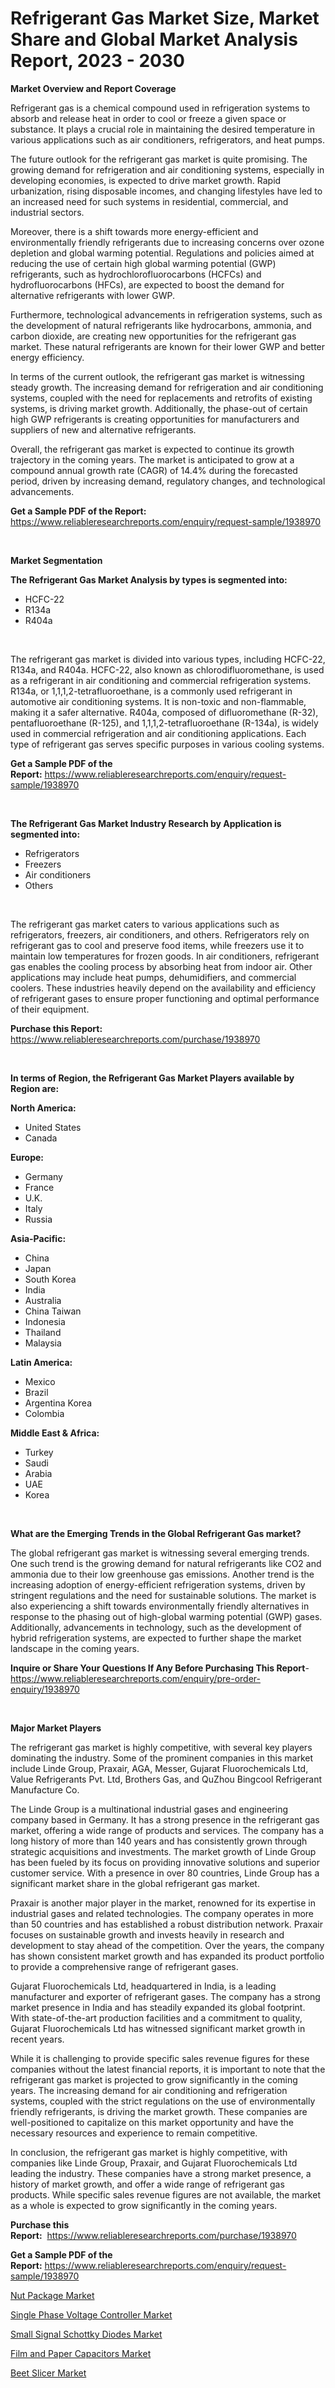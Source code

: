 <p><h1>Refrigerant Gas Market Size, Market Share and Global Market Analysis Report, 2023 - 2030</h1></p><p><strong>Market Overview and Report Coverage</strong></p>
<p><p>Refrigerant gas is a chemical compound used in refrigeration systems to absorb and release heat in order to cool or freeze a given space or substance. It plays a crucial role in maintaining the desired temperature in various applications such as air conditioners, refrigerators, and heat pumps.</p><p>The future outlook for the refrigerant gas market is quite promising. The growing demand for refrigeration and air conditioning systems, especially in developing economies, is expected to drive market growth. Rapid urbanization, rising disposable incomes, and changing lifestyles have led to an increased need for such systems in residential, commercial, and industrial sectors.</p><p>Moreover, there is a shift towards more energy-efficient and environmentally friendly refrigerants due to increasing concerns over ozone depletion and global warming potential. Regulations and policies aimed at reducing the use of certain high global warming potential (GWP) refrigerants, such as hydrochlorofluorocarbons (HCFCs) and hydrofluorocarbons (HFCs), are expected to boost the demand for alternative refrigerants with lower GWP.</p><p>Furthermore, technological advancements in refrigeration systems, such as the development of natural refrigerants like hydrocarbons, ammonia, and carbon dioxide, are creating new opportunities for the refrigerant gas market. These natural refrigerants are known for their lower GWP and better energy efficiency.</p><p>In terms of the current outlook, the refrigerant gas market is witnessing steady growth. The increasing demand for refrigeration and air conditioning systems, coupled with the need for replacements and retrofits of existing systems, is driving market growth. Additionally, the phase-out of certain high GWP refrigerants is creating opportunities for manufacturers and suppliers of new and alternative refrigerants.</p><p>Overall, the refrigerant gas market is expected to continue its growth trajectory in the coming years. The market is anticipated to grow at a compound annual growth rate (CAGR) of 14.4% during the forecasted period, driven by increasing demand, regulatory changes, and technological advancements.</p></p>
<p><strong>Get a Sample PDF of the Report:</strong> <a href="https://www.reliableresearchreports.com/enquiry/request-sample/1938970">https://www.reliableresearchreports.com/enquiry/request-sample/1938970</a></p>
<p>&nbsp;</p>
<p><strong>Market Segmentation</strong></p>
<p><strong>The Refrigerant Gas Market Analysis by types is segmented into:</strong></p>
<p><ul><li>HCFC-22</li><li>R134a</li><li>R404a</li></ul></p>
<p>&nbsp;</p>
<p><p>The refrigerant gas market is divided into various types, including HCFC-22, R134a, and R404a. HCFC-22, also known as chlorodifluoromethane, is used as a refrigerant in air conditioning and commercial refrigeration systems. R134a, or 1,1,1,2-tetrafluoroethane, is a commonly used refrigerant in automotive air conditioning systems. It is non-toxic and non-flammable, making it a safer alternative. R404a, composed of difluoromethane (R-32), pentafluoroethane (R-125), and 1,1,1,2-tetrafluoroethane (R-134a), is widely used in commercial refrigeration and air conditioning applications. Each type of refrigerant gas serves specific purposes in various cooling systems.</p></p>
<p><strong>Get a Sample PDF of the Report:</strong>&nbsp;<a href="https://www.reliableresearchreports.com/enquiry/request-sample/1938970">https://www.reliableresearchreports.com/enquiry/request-sample/1938970</a></p>
<p>&nbsp;</p>
<p><strong>The Refrigerant Gas Market Industry Research by Application is segmented into:</strong></p>
<p><ul><li>Refrigerators</li><li>Freezers</li><li>Air conditioners</li><li>Others</li></ul></p>
<p>&nbsp;</p>
<p><p>The refrigerant gas market caters to various applications such as refrigerators, freezers, air conditioners, and others. Refrigerators rely on refrigerant gas to cool and preserve food items, while freezers use it to maintain low temperatures for frozen goods. In air conditioners, refrigerant gas enables the cooling process by absorbing heat from indoor air. Other applications may include heat pumps, dehumidifiers, and commercial coolers. These industries heavily depend on the availability and efficiency of refrigerant gases to ensure proper functioning and optimal performance of their equipment.</p></p>
<p><strong>Purchase this Report:</strong>&nbsp; <a href="https://www.reliableresearchreports.com/purchase/1938970">https://www.reliableresearchreports.com/purchase/1938970</a></p>
<p>&nbsp;</p>
<p><strong>In terms of Region, the Refrigerant Gas Market Players available by Region are:</strong></p>
<p>
    <p> <strong> North America: </strong>
        <ul>
            <li>United States</li>
            <li>Canada</li>
        </ul>
        </p> 
    <p> <strong> Europe: </strong>
        <ul>
            <li>Germany</li>
            <li>France</li>
            <li>U.K.</li>
            <li>Italy</li>
            <li>Russia</li>
        </ul>
        </p> 
    <p> <strong> Asia-Pacific: </strong>
        <ul>
            <li>China</li>
            <li>Japan</li>
            <li>South Korea</li>
            <li>India</li>
            <li>Australia</li>
            <li>China Taiwan</li>
            <li>Indonesia</li>
            <li>Thailand</li>
            <li>Malaysia</li>
        </ul>
        </p> 
    <p> <strong> Latin America: </strong>
        <ul>
            <li>Mexico</li>
            <li>Brazil</li>
            <li>Argentina Korea</li>
            <li>Colombia</li>
        </ul>
        </p> 
    <p> <strong> Middle East & Africa: </strong>
        <ul>
            <li>Turkey</li>
            <li>Saudi</li>
            <li>Arabia</li>
            <li>UAE</li>
            <li>Korea</li>
        </ul>
    </p>
    </p>
<p>&nbsp;</p>
<p><strong>What are the Emerging Trends in the Global Refrigerant Gas market?</strong></p>
<p><p>The global refrigerant gas market is witnessing several emerging trends. One such trend is the growing demand for natural refrigerants like CO2 and ammonia due to their low greenhouse gas emissions. Another trend is the increasing adoption of energy-efficient refrigeration systems, driven by stringent regulations and the need for sustainable solutions. The market is also experiencing a shift towards environmentally friendly alternatives in response to the phasing out of high-global warming potential (GWP) gases. Additionally, advancements in technology, such as the development of hybrid refrigeration systems, are expected to further shape the market landscape in the coming years.</p></p>
<p><strong>Inquire or Share Your Questions If Any Before Purchasing This Report</strong>- <a href="https://www.reliableresearchreports.com/enquiry/pre-order-enquiry/1938970">https://www.reliableresearchreports.com/enquiry/pre-order-enquiry/1938970</a></p>
<p>&nbsp;</p>
<p><strong>Major Market Players</strong></p>
<p><p>The refrigerant gas market is highly competitive, with several key players dominating the industry. Some of the prominent companies in this market include Linde Group, Praxair, AGA, Messer, Gujarat Fluorochemicals Ltd, Value Refrigerants Pvt. Ltd, Brothers Gas, and QuZhou Bingcool Refrigerant Manufacture Co.</p><p>The Linde Group is a multinational industrial gases and engineering company based in Germany. It has a strong presence in the refrigerant gas market, offering a wide range of products and services. The company has a long history of more than 140 years and has consistently grown through strategic acquisitions and investments. The market growth of Linde Group has been fueled by its focus on providing innovative solutions and superior customer service. With a presence in over 80 countries, Linde Group has a significant market share in the global refrigerant gas market.</p><p>Praxair is another major player in the market, renowned for its expertise in industrial gases and related technologies. The company operates in more than 50 countries and has established a robust distribution network. Praxair focuses on sustainable growth and invests heavily in research and development to stay ahead of the competition. Over the years, the company has shown consistent market growth and has expanded its product portfolio to provide a comprehensive range of refrigerant gases.</p><p>Gujarat Fluorochemicals Ltd, headquartered in India, is a leading manufacturer and exporter of refrigerant gases. The company has a strong market presence in India and has steadily expanded its global footprint. With state-of-the-art production facilities and a commitment to quality, Gujarat Fluorochemicals Ltd has witnessed significant market growth in recent years.</p><p>While it is challenging to provide specific sales revenue figures for these companies without the latest financial reports, it is important to note that the refrigerant gas market is projected to grow significantly in the coming years. The increasing demand for air conditioning and refrigeration systems, coupled with the strict regulations on the use of environmentally friendly refrigerants, is driving the market growth. These companies are well-positioned to capitalize on this market opportunity and have the necessary resources and experience to remain competitive.</p><p>In conclusion, the refrigerant gas market is highly competitive, with companies like Linde Group, Praxair, and Gujarat Fluorochemicals Ltd leading the industry. These companies have a strong market presence, a history of market growth, and offer a wide range of refrigerant gas products. While specific sales revenue figures are not available, the market as a whole is expected to grow significantly in the coming years.</p></p>
<p><strong>Purchase this Report:</strong>&nbsp;&nbsp;<a href="https://www.reliableresearchreports.com/purchase/1938970">https://www.reliableresearchreports.com/purchase/1938970</a></p>
<p></p>
<p><strong>Get a Sample PDF of the Report:</strong>&nbsp;<a href="https://www.reliableresearchreports.com/enquiry/request-sample/1938970">https://www.reliableresearchreports.com/enquiry/request-sample/1938970</a></p>
<p><p><a href="https://medium.com/@laurenbrown1918/nut-package-market-insights-into-market-cagr-market-trends-and-growth-strategies-27ab475433ff">Nut Package Market</a></p><p><a href="https://medium.com/@lorenzmayer1995/single-phase-voltage-controller-market-size-reveals-the-best-marketing-channels-in-global-industry-445fdb6a8169">Single Phase Voltage Controller Market</a></p><p><a href="https://medium.com/@paulmcglynn6456/small-signal-schottky-diodes-market-research-report-its-history-and-forecast-2023-to-2030-bdf898eae5c1">Small Signal Schottky Diodes Market</a></p><p><a href="https://medium.com/@merrittrice2023/film-and-paper-capacitors-market-analysis-and-sze-forecasted-for-period-from-2023-to-2030-d4b1d120e261">Film and Paper Capacitors Market</a></p><p><a href="https://medium.com/@rfadda741254/beet-slicer-market-analysis-and-sze-forecasted-for-period-from-2023-to-2030-d399b49e98ef">Beet Slicer Market</a></p></p>